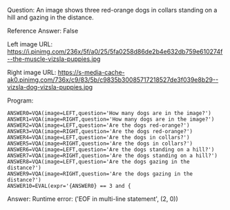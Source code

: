 Question: An image shows three red-orange dogs in collars standing on a hill and gazing in the distance.

Reference Answer: False

Left image URL: https://i.pinimg.com/236x/5f/a0/25/5fa0258d86de2b4e632db759e610274f--the-muscle-vizsla-puppies.jpg

Right image URL: https://s-media-cache-ak0.pinimg.com/736x/c9/83/5b/c9835b30085717218527de3f039e8b29--vizsla-dog-vizsla-puppies.jpg

Program:

```
ANSWER0=VQA(image=LEFT,question='How many dogs are in the image?')
ANSWER1=VQA(image=RIGHT,question='How many dogs are in the image?')
ANSWER2=VQA(image=LEFT,question='Are the dogs red-orange?')
ANSWER3=VQA(image=RIGHT,question='Are the dogs red-orange?')
ANSWER4=VQA(image=LEFT,question='Are the dogs in collars?')
ANSWER5=VQA(image=RIGHT,question='Are the dogs in collars?')
ANSWER6=VQA(image=LEFT,question='Are the dogs standing on a hill?')
ANSWER7=VQA(image=RIGHT,question='Are the dogs standing on a hill?')
ANSWER8=VQA(image=LEFT,question='Are the dogs gazing in the distance?')
ANSWER9=VQA(image=RIGHT,question='Are the dogs gazing in the distance?')
ANSWER10=EVAL(expr='{ANSWER0} == 3 and {
```
Answer: Runtime error: ('EOF in multi-line statement', (2, 0))

